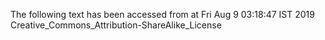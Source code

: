 The following text has been accessed from at Fri Aug 9 03:18:47 IST 2019
Creative_Commons_Attribution-ShareAlike_License
